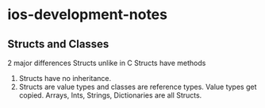 # ios-development-notes

## Structs and Classes
2 major differences
Structs unlike in C Structs have methods

1. Structs have no inheritance.
2. Structs are value types and classes are reference types. Value types get copied. Arrays, Ints, Strings, Dictionaries are all Structs.

